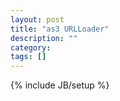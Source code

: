 ```yaml
---
layout: post
title: "as3 URLLoader"
description: ""
category: 
tags: []
---
```

{% include JB/setup %}
